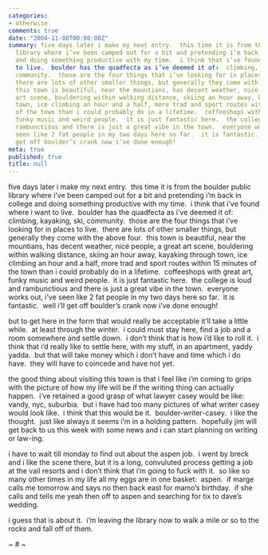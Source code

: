 ```yaml
---
categories:
- otherwise
comments: true
date: "2004-11-08T00:00:00Z"
summary: five days later i make my next entry.  this time it is from the boulder public
  library where i’ve been camped out for a bit and pretending i’m back in college
  and doing something productive with my time.  i think that i’ve found where i want
  to live.  boulder has the quadfecta as i’ve deemed it of:  climbing, kayaking, ski,
  community.  those are the four things that i’ve looking for in places to live. 
  there are lots of other smaller things, but generally they come with the above four. 
  this town is beautiful, near the mountians, has decent weather, nice people, a great
  art scene, bouldering within walking distance, skiing an hour away, kayaking through
  town, ice climbing an hour and a half, more trad and sport routes within 15 minutes
  of the town than i could probably do in a lifetime.  coffeeshops with great art,
  funky music and weird people.  it is just fantastic here.  the college is loud and
  rambunctious and there is just a great vibe in the town.  everyone works out, i’ve
  seen like 2 fat people in my two days here so far.  it is fantastic.  well i’ll
  get off boulder’s crank now i’ve done enough! 
meta: true
published: true
title: null
---
```


five days later i make my next entry.  this time it is from the boulder public library where i’ve been camped out for a bit and pretending i’m back in college and doing something productive with my time.  i think that i’ve found where i want to live.  boulder has the quadfecta as i’ve deemed it of:  climbing, kayaking, ski, community.  those are the four things that i’ve looking for in places to live.  there are lots of other smaller things, but generally they come with the above four.  this town is beautiful, near the mountians, has decent weather, nice people, a great art scene, bouldering within walking distance, skiing an hour away, kayaking through town, ice climbing an hour and a half, more trad and sport routes within 15 minutes of the town than i could probably do in a lifetime.  coffeeshops with great art, funky music and weird people.  it is just fantastic here.  the college is loud and rambunctious and there is just a great vibe in the town.  everyone works out, i’ve seen like 2 fat people in my two days here so far.  it is fantastic.  well i’ll get off boulder’s crank now i’ve done enough!  

but to get here in the form that would really be acceptable it’ll take a little while.  at least through the winter.  i could must stay here, find a job and a room somewhere and settle down.  i don’t think that is how i’d like to roll it.  i think that i’d really like to settle here, with my stuff, in an apartment, yaddy yadda.  but that will take money which i don’t have and time which i do have.  they will have to coincede and have not yet.  

the good thing about visiting this town is that i feel like i’m coming to grips with the picture of how my life will be if the writing thing can actually happen.  i’ve retained a good grasp of what lawyer casey would be like:  vandy, nyc, suburbia.  but i have had too many pictures of what writer casey would look like.  i think that this would be it.  boulder-writer-casey.  i like the thought.  just like always it seems i’m in a holding pattern.  hopefully jim will get back to us this week with some news and i can start planning on writing or law-ing.

i have to wait till monday to find out about the aspen job.  i went by breck and i like the scene there, but it is a long, convuluted process getting a job at the vail resorts and i don’t think that i’m going to fuck with it.  so like so many other times in my life all my eggs are in one basket:  aspen.  if marge calls me tomorrow and says no then back east for mamo’s birthday.  if she calls and tells me yeah then off to aspen and searching for tix to dave’s wedding.

i guess that is about it.  i’m leaving the library now to walk a mile or so to the rocks and fall off of them.

~ # ~